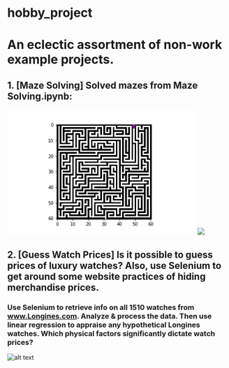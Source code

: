 # hobby_project

# An eclectic assortment of non-work example projects.

## 1. [Maze Solving] Solved mazes from Maze Solving.ipynb:
![](maze_5.gif)
![](maze_4.gif)
## 2. [Guess Watch Prices] Is it possible to guess prices of luxury watches? Also, use Selenium to get around some website practices of hiding merchandise prices.
### Use Selenium to retrieve info on all 1510 watches from www.Longines.com. Analyze & process the data. Then use linear regression to appraise any hypothetical Longines watches. Which physical factors significantly dictate watch prices?
![alt text](https://github.com/ZhongRabbit/hobby_project/blob/master/Guess%20Watch%20Prices/Example%20Longines%20Watches.png)
